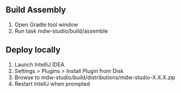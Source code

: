 ## Build Assembly
1. Open Gradle tool window
2. Run task mdw-studio/build/assemble

## Deploy locally
1. Launch IntelliJ IDEA
2. Settings > Plugins > Install Plugin from Disk
3. Browse to mdw-studio/build/distributions/mdw-studio-X.X.X.zip
4. Restart IntellJ when prompted
